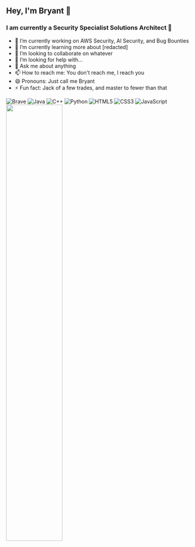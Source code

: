## Hey, I'm Bryant &#129333;
### I am currently a Security Specialist Solutions Architect &#127776; <br>

<!--
**BlueHatBryant/BlueHatBryant** is a ✨ _special_ ✨ repository because its `README.md` (this file) appears on your GitHub profile.

Here are some ideas to get you started:
-->

- 🔭 I’m currently working on AWS Security, AI Security, and Bug Bounties
- 🌱 I’m currently learning more about [redacted]
- 👯 I’m looking to collaborate on whatever
- 🤔 I’m looking for help with...
- 💬 Ask me about anything
- 📫 How to reach me: You don't reach me, I reach you
- 😄 Pronouns: Just call me Bryant
- ⚡ Fun fact: Jack of a few trades, and master to fewer than that

![Brave](https://img.shields.io/badge/Brave-FB542B?style=for-the-badge&logo=Brave&logoColor=white)
![Java](https://img.shields.io/badge/java-%23ED8B00.svg?style=for-the-badge&logo=java&logoColor=white)
![C++](https://img.shields.io/badge/c++-%2300599C.svg?style=for-the-badge&logo=c%2B%2B&logoColor=white)
![Python](https://img.shields.io/badge/python-3670A0?style=for-the-badge&logo=python&logoColor=ffdd54)
![HTML5](https://img.shields.io/badge/html5-%23E34F26.svg?style=for-the-badge&logo=html5&logoColor=white)
![CSS3](https://img.shields.io/badge/css3-%231572B6.svg?style=for-the-badge&logo=css3&logoColor=white)
![JavaScript](https://img.shields.io/badge/javascript-%23323330.svg?style=for-the-badge&logo=javascript&logoColor=%23F7DF1E)
<img align="left" width="55%" src="https://github-readme-stats.vercel.app/api?username=bluehatbryant&show_icons=true&theme=dark" /><br><br><br><br><br><br><br><br><br><br><br><br><br><br>
<!-- img align="left" width="53%" src="https://github-readme-stats.vercel.app/api/top-langs/?username=bluehatbryant&layout=compact" /> <br>
-->


<!--
[![Top Langs](https://github-readme-stats.vercel.app/api/top-langs/?username=bluehatbryant)](https://github.com/anuraghazra/github-readme-stats) 

[![willianrod's wakatime stats](https://github-readme-stats.vercel.app/api/wakatime?username=bluehatbryant)](https://github.com/anuraghazra/github-readme-stats)
